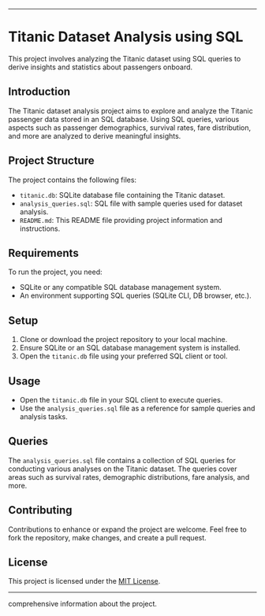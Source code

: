
---

# Titanic Dataset Analysis using SQL

This project involves analyzing the Titanic dataset using SQL queries to derive insights and statistics about passengers onboard.


## Introduction

The Titanic dataset analysis project aims to explore and analyze the Titanic passenger data stored in an SQL database. Using SQL queries, various aspects such as passenger demographics, survival rates, fare distribution, and more are analyzed to derive meaningful insights.

## Project Structure

The project contains the following files:

- `titanic.db`: SQLite database file containing the Titanic dataset.
- `analysis_queries.sql`: SQL file with sample queries used for dataset analysis.
- `README.md`: This README file providing project information and instructions.

## Requirements

To run the project, you need:

- SQLite or any compatible SQL database management system.
- An environment supporting SQL queries (SQLite CLI, DB browser, etc.).

## Setup

1. Clone or download the project repository to your local machine.
2. Ensure SQLite or an SQL database management system is installed.
3. Open the `titanic.db` file using your preferred SQL client or tool.

## Usage

- Open the `titanic.db` file in your SQL client to execute queries.
- Use the `analysis_queries.sql` file as a reference for sample queries and analysis tasks.

## Queries

The `analysis_queries.sql` file contains a collection of SQL queries for conducting various analyses on the Titanic dataset. The queries cover areas such as survival rates, demographic distributions, fare analysis, and more.

## Contributing

Contributions to enhance or expand the project are welcome. Feel free to fork the repository, make changes, and create a pull request.

## License

This project is licensed under the [MIT License](LICENSE).

---
comprehensive information about the project.
